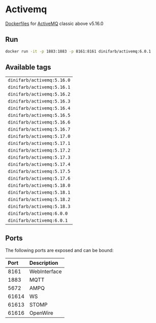 # Activemq
[Dockerfiles](https://github.com/DiniFarb/activemq) for [ActiveMQ](https://activemq.apache.org/components/classic/download/) classic above v5.16.0

## Run 

```bash
docker run -it -p 1883:1883 -p 8161:8161 dinifarb/activemq:6.0.1
```

## Available tags
||
|------|
|```dinifarb/activemq:5.16.0```|
|```dinifarb/activemq:5.16.1```|
|```dinifarb/activemq:5.16.2```|
|```dinifarb/activemq:5.16.3```|
|```dinifarb/activemq:5.16.4```|
|```dinifarb/activemq:5.16.5```|
|```dinifarb/activemq:5.16.6```|
|```dinifarb/activemq:5.16.7```|
|```dinifarb/activemq:5.17.0```|
|```dinifarb/activemq:5.17.1```|
|```dinifarb/activemq:5.17.2```|
|```dinifarb/activemq:5.17.3```|
|```dinifarb/activemq:5.17.4```|
|```dinifarb/activemq:5.17.5```|
|```dinifarb/activemq:5.17.6```|
|```dinifarb/activemq:5.18.0```|
|```dinifarb/activemq:5.18.1```|
|```dinifarb/activemq:5.18.2```|
|```dinifarb/activemq:5.18.3```|
|```dinifarb/activemq:6.0.0```|
|```dinifarb/activemq:6.0.1```|

## Ports

The following ports are exposed and can be bound:

| Port  | Description |
|:------|:------------|
| 8161  | WebInterface  |
| 1883  | MQTT        |
| 5672  | AMPQ        |
| 61614 | WS          |
| 61613 | STOMP       |
| 61616 | OpenWire    |

